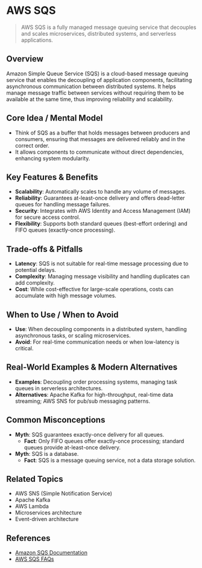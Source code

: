 # AWS SQS

> AWS SQS is a fully managed message queuing service that decouples and scales microservices, distributed systems, and serverless applications.

## Overview
Amazon Simple Queue Service (SQS) is a cloud-based message queuing service that enables the decoupling of application components, facilitating asynchronous communication between distributed systems. It helps manage message traffic between services without requiring them to be available at the same time, thus improving reliability and scalability.

## Core Idea / Mental Model
- Think of SQS as a buffer that holds messages between producers and consumers, ensuring that messages are delivered reliably and in the correct order.
- It allows components to communicate without direct dependencies, enhancing system modularity.

## Key Features & Benefits
- **Scalability**: Automatically scales to handle any volume of messages.
- **Reliability**: Guarantees at-least-once delivery and offers dead-letter queues for handling message failures.
- **Security**: Integrates with AWS Identity and Access Management (IAM) for secure access control.
- **Flexibility**: Supports both standard queues (best-effort ordering) and FIFO queues (exactly-once processing).

## Trade-offs & Pitfalls
- **Latency**: SQS is not suitable for real-time message processing due to potential delays.
- **Complexity**: Managing message visibility and handling duplicates can add complexity.
- **Cost**: While cost-effective for large-scale operations, costs can accumulate with high message volumes.

## When to Use / When to Avoid
- **Use**: When decoupling components in a distributed system, handling asynchronous tasks, or scaling microservices.
- **Avoid**: For real-time communication needs or when low-latency is critical.

## Real-World Examples & Modern Alternatives
- **Examples**: Decoupling order processing systems, managing task queues in serverless architectures.
- **Alternatives**: Apache Kafka for high-throughput, real-time data streaming; AWS SNS for pub/sub messaging patterns.

## Common Misconceptions
- **Myth**: SQS guarantees exactly-once delivery for all queues.
  - **Fact**: Only FIFO queues offer exactly-once processing; standard queues provide at-least-once delivery.
- **Myth**: SQS is a database.
  - **Fact**: SQS is a message queuing service, not a data storage solution.

## Related Topics
- AWS SNS (Simple Notification Service)
- Apache Kafka
- AWS Lambda
- Microservices architecture
- Event-driven architecture

## References
- [Amazon SQS Documentation](https://docs.aws.amazon.com/AWSSimpleQueueService/latest/SQSDeveloperGuide/welcome.html)  
- [AWS SQS FAQs](https://aws.amazon.com/sqs/faqs/)